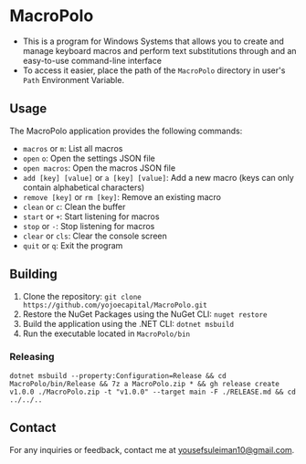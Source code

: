 # MacroPolo

- This is a program for Windows Systems that allows you to create and manage keyboard macros and perform text substitutions through and an easy-to-use command-line interface
- To access it easier, place the path of the `MacroPolo` directory in user's `Path` Environment Variable.

## Usage

The MacroPolo application provides the following commands:

- `macros` or `m`: List all macros
- `open` `o`: Open the settings JSON file
- `open macros`: Open the macros JSON file
- `add [key] [value]` or `a [key] [value]`: Add a new macro (keys can only contain alphabetical characters)
- `remove [key]` or `rm [key]`: Remove an existing macro
- `clean` or `c`: Clean the buffer
- `start` or `+`: Start listening for macros
- `stop` or `-`: Stop listening for macros
- `clear` or `cls`: Clear the console screen
- `quit` or `q`: Exit the program

## Building

1. Clone the repository: `git clone https://github.com/yojoecapital/MacroPolo.git`
2. Restore the NuGet Packages using the NuGet CLI: `nuget restore`
3. Build the application using the .NET CLI: `dotnet msbuild`
4. Run the executable located in `MacroPolo/bin`

### Releasing

```
dotnet msbuild --property:Configuration=Release && cd MacroPolo/bin/Release && 7z a MacroPolo.zip * && gh release create v1.0.0 ./MacroPolo.zip -t "v1.0.0" --target main -F ./RELEASE.md && cd ../../..
```

## Contact

For any inquiries or feedback, contact me at [yousefsuleiman10@gmail.com](mailto:yousefsuleiman10@gmail.com).